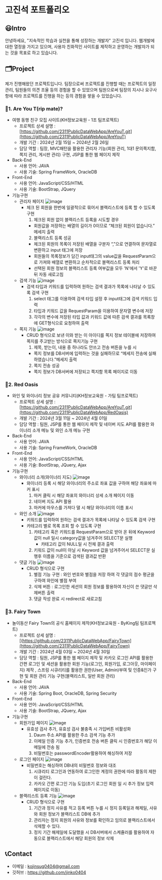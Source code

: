 # 고진석 포트폴리오

## 😃Intro
안녕하세요, "지속적인 학습과 실천을 통해 성장하는 개발자" 고진석 입니다. 웹개발에 대한 열정을 가지고 있으며, 
사용자 친화적인 사이트를 제작하고 운영하는 개발자가 되는 것을 목표로 하고 있습니다.

## 🗂Project
제가 진행해왔던 프로젝트입니다.
팀장으로써 프로젝트를 진행할 때는 프로젝트의 일정 관리, 팀원들의 의견 조율 등의 경험을 할 수 있었으며
팀원으로써 팀장의 지시나 요구사항에 따라 프로젝트를 진행을 하는 등의 경험을 쌓을 수 있었습니다.

### 🛫1. Are You T(rip mate)?
* 여행 동행 친구 모집 사이트(KH정보교육원 - 1조 팀프로젝트)
  - 프로젝트 상세 설명 : [https://github.com/2311PublicDataWebApp/AreYouT.git](https://github.com/2311PublicDataWebApp/AreYouT)
  - 개발 기간 : 2024년 2월 15일 ~ 2024년 2월 26일
  - 담당 역할 : 팀장, MVC패턴을 활용한 관리자 기능(회원 관리, 1대1 문의쪽지함, 쪽지 관리, 게시판 관리) 구현, JSP를 통한 웹 페이지 제작
* Back-End
  - 사용 언어: JAVA
  - 사용 기술: Spring FrameWork, OracleDB
* Front-End
  - 사용 언어: JavaScript/CSS/HTML
  - 사용 기술: BootStrap, JQuery
* 기능구현
  - 관리자 페이지
    ![image](https://github.com/2311PublicDataWebApp/AreYouT/assets/152952078/f1db10f9-66d8-49fd-8536-68f670ac1680)
    * 체크 된 회원을 한번에 일괄적으로 묶어서 블랙리스트에 등록 할 수 있도록 구현
      1)	체크된 회원 없이 블랙리스트 등록을 시도할 경우
        - 회원값을 저장하는 배열의 길이가 0이므로 “체크된 회원이 없습니다.” 메세지 출력
      2)	블랙리스트 등록 성공
        - 체크된 회원의 목록이 저장된 배열을 구분자 “,”으로 연결하여 문자열로 변환하고 input 태그에 저장
        - 회원들의 목록정보가 담긴 input태그의 value값을 RequestParam으로 가져와 배열로 변환하고 순차적으로 블랙리스트 등록 처리
        - 선택된 회원 정보의 블랙리스트 등록 여부값을 모두 'N'에서 'Y'로 바꾼 뒤 자동 새로고침
  - 검색 기능
    ![image](https://github.com/jinko0404/portfolio/assets/152952078/10f4bc45-8f66-4a4e-9cb8-0e0e302d962d)
    * 검색 타입과 키워드를 입력하여 원하는 검색 결과가 목록에 나타날 수 있도록 검색 구현
      1)	select 태그를 이용하여 검색 타입 설정 후 input태그에 검색 키워드 입력
      2)	타입과 키워드 값을 RequestParam을 이용하여 문자열 변수에 저장
      3)	각각의 변수에 저장된 타입 값과 키워드 값에 따른 검색 결과를 목록창에 GET형식으로 요청하여 출력
  - 쪽지 기능
    ![image](https://github.com/jinko0404/portfolio/assets/152952078/0ef87099-7f8c-4de4-b003-9c7a2d6b3cd6)
    * CRUD 형식으로 보낸 이와 받는 이 아이디를 쪽지 정보 테이블에 저장하여 쪽지를 주고받는 방식으로 쪽지기능 구현
      1)	제목, 받는이, 내용 중 하나라도 안쓰고 전송 버튼을 누를 시
        - 쪽지 정보를 DB서버에 입력하는 것을 실패하므로 “메세지 전송에 실패하였습니다.”메세지 출력
      2)	쪽지 전송 성공
        - 쪽지 정보가 DB서버에 저장되고 쪽지함 목록 페이지로 이동

### :wine_glass:2. Red Oasis
* 와인 및 와이너리 정보 공유 커뮤니티(KH정보교육원 - 가팀 팀프로젝트)
  - 프로젝트 상세 설명 : [https://github.com/2311PublicDataWebApp/AreYouT.git](https://github.com/2311PublicDataWebApp/RedOasis)
  - 개발 기간 : 2024년 3월 11일 ~ 2024년 4월 01일
  - 담당 역할 : 팀원, JSP를 통한 웹 페이지 제작 및 네이버 지도 API를 활용한 와이너리 소개 메뉴 및 와인 소개 메뉴 구현
* Back-End
  - 사용 언어: JAVA
  - 사용 기술: Spring FrameWork, OracleDB
* Front-End
  - 사용 언어: JavaScript/CSS/HTML
  - 사용 기술: BootStrap, JQuery, Ajax
* 기능구현
  - 와이너리 소개(와이너리 지도)
    ![image](https://github.com/jinko0404/portfolio/assets/152952078/af0079d5-299c-4690-92da-ab1973e8d986)
    * 와이너리 등록 시 해당 와이너리의 주소로 좌표 값을 구하여 해당 좌표에 마커 표시
      1)	마커 클릭 시 해당 좌표의 와이너리 상세 소개 페이지 이동
      2)	네이버 지도 API 활용
      3)	마커에 마우스를 가져다 댈 시 해당 와이너리의 이름 표시
  - 와인 소개
   ![image](https://github.com/jinko0404/portfolio/assets/152952078/63a718d3-c3c8-4b27-84b3-739c518985e8)
    * 키워드를 입력하여 원하는 검색 결과가 목록에 나타날 수 있도록 검색 구현
    * 카테고리 별로 목록 조회 할 수 있도록 구현
      1) 카테고리 혹은 키워드를 RequestParam으로 받아 온 뒤에 Keyword값이 null 일시 category값을 넘겨주어 SELECT문 실행
         * 카테고리 값이 NULL일 시 전체 결과 출력
      2) 키워드 값이 null이 아닐 시 Keyword 값을 넘겨주어서 SELECT문 실행후 이름을 기준으로 검색된 결과값 반환
  - 댓글 기능
    ![image](https://github.com/jinko0404/portfolio/assets/152952078/ad36c13c-fdb0-43b5-8c1b-6160e1272e29)
    * CRUD 형식으로 구현
      1)	별점 기능 구현 : 와인 번호와 별점을 저장 하여 각 댓글의 점수 평균을 구하여 와인에 별점 부여
      2)	삭제 버튼 : 로그인한 세션의 회원 정보를 활용하여 자신이 쓴 댓글만 삭제버튼 출력
      3)	댓글 작성 완료 시 redirect로 새로고침
### :circus_tent:3. Fairy Town
* 놀이동산 Fairy Town의 공식 홈페이지 제작(KH정보교육원 - ByKing팀 팀프로젝트)
  - 프로젝트 상세 설명 :[(https://github.com/2311PublicDataWebApp/FairyTown](https://github.com/2311PublicDataWebApp/FairyTown)
  - 개발 기간 : 2024년 4월 03일 ~ 2024년 4월 30일
  - 담당 역할 : 팀원, JSP를 통한 웹 페이지 제작 및 카카오 로그인 API를 활용한 간편 로그인 및 세션을 활용한 회원 기능(로그인, 회원가입, 로그아웃, 마이페이지) 제작
                , 스프링 시큐리티를 활용한 권한(User, Admin)부여 및 인증&인가 구현 및 회원 관리 기능 구현(블랙리스트, 일반 회원 관리)
* Back-End
  - 사용 언어: JAVA
  - 사용 기술: Spring Boot, OracleDB, Spring Security
* Front-End
  - 사용 언어: JavaScript/CSS/HTML
  - 사용 기술: BootStrap, JQuery, Ajax
* 기능구현
  - 회원가입 페이지
    ![image](https://github.com/jinko0404/portfolio/assets/152952078/7008ee40-f5dd-43b3-99ac-2f86e9922a60)
    * 유효성 검사 추가, 유효성 검사 불충족 시 가입버튼 비활성화
      1)	Daum 주소 API를 활용한 주소 검색 기능 추가
      2)	이메일 인증 기능 추가, 인증번호 전송 버튼 클릭 시 인증번호가 해당 이메일에 전송 됨
      3)	비밀번호는 passwordEncoder활용하여 해싱하여 저장
  - 로그인 페이지
   ![image](https://github.com/jinko0404/portfolio/assets/152952078/9359e6fd-cd93-4eed-88d7-5cf4f9c92363)
    * 비밀번호는 해싱하여 DB내의 비밀번호 정보와 대조
      1) 시큐리티 로그인과 연동하여 로그인한 계정의 권한에 따라 활동의 제한이 걸린다.
      2) 카카오 간편 로그인 기능 도입(초기 로그인 회원 일 시 추가 정보 입력 페이지로 이동)
  - 블랙리스트 등록 기능
    ![image](https://github.com/jinko0404/portfolio/assets/152952078/35335f63-88c1-4f5c-8b07-023e1ddfe956)
    * CRUD 형식으로 구현
      1)	기간과 정지 사유를 적고 등록 버튼 누를 시 정지 등록일과 해제일, 사유와 회원 정보가 블랙리스트 DB에 추가
      2)	관리자는 정지 회원의 사유와 정보를 확인하고 임의로 블랙리스트에서 삭제할 수 있다.
      3)	정지 기간 해제일에 도달했을 시 DB서버에서 스케쥴러를 활용하여 자동으로 블랙리스트에서 해당 회원의 정보 삭제
## 📞Contact
  - 이메일 : kojinsug0404@gmail.com
  - 깃허브 : https://github.com/jinko0404
